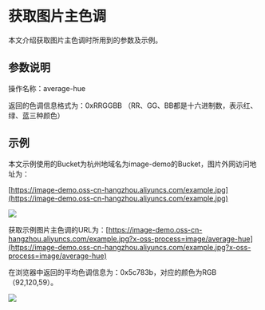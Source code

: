 # 获取图片主色调

本文介绍获取图片主色调时所用到的参数及示例。

## 参数说明

操作名称：average-hue

返回的色调信息格式为：0xRRGGBB （RR、GG、BB都是十六进制数，表示红、绿、蓝三种颜色）

## 示例

本文示例使用的Bucket为杭州地域名为image-demo的Bucket，图片外网访问地址为：

[https://image-demo.oss-cn-hangzhou.aliyuncs.com/example.jpg](https://image-demo.oss-cn-hangzhou.aliyuncs.com/example.jpg)

![](https://static-aliyun-doc.oss-cn-hangzhou.aliyuncs.com/assets/img/zh-CN/2252359951/p2667.jpg)

获取示例图片主色调的URL为：[https://image-demo.oss-cn-hangzhou.aliyuncs.com/example.jpg?x-oss-process=image/average-hue](https://image-demo.oss-cn-hangzhou.aliyuncs.com/example.jpg?x-oss-process=image/average-hue)

在浏览器中返回的平均色调信息为：0x5c783b，对应的颜色为RGB（92,120,59）。

![](https://static-aliyun-doc.oss-cn-hangzhou.aliyuncs.com/assets/img/zh-CN/2252359951/p2668.png)


